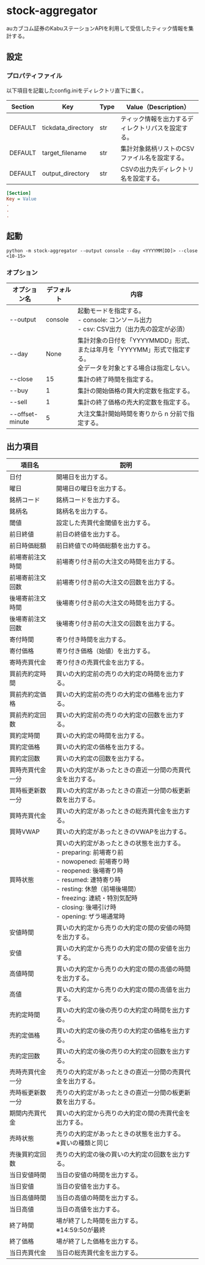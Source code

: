 # stock-aggregator
auカブコム証券のKabuステーションAPIを利用して受信したティック情報を集計する。

## 設定
### プロパティファイル
以下項目を記載したconfig.iniをディレクトリ直下に置く。

| Section | Key | Type | Value（Description） |
| --- | --- | --- | --- |
| DEFAULT | tickdata_directory | str | ティック情報を出力するディレクトリパスを設定する。 |
| DEFAULT | target_filename | str | 集計対象銘柄リストのCSVファイル名を設定する。 |
| DEFAULT | output_directory | str | CSVの出力先ディレクトリ名を設定する。 |

``` ini
[Section]
Key = Value
.
.
.
```
## 起動
``` shell
python -m stock-aggregator --output console --day <YYYYMM[DD]> --close <10-15>
```
### オプション
| オプション名 | デフォルト | 内容 |
| --- | --- | --- |
| --output | console | 起動モードを指定する。<br> - console: コンソール出力 <br> - csv: CSV出力（出力先の設定が必須） |
| --day | None | 集計対象の日付を「YYYYMMDD」形式、または年月を「YYYYMM」形式で指定する。<br>全データを対象とする場合は指定しない。 |
| --close | 15 | 集計の終了時間を指定する。 |
| --buy | 1 | 集計の開始価格の買大約定数を指定する。 |
| --sell | 1 | 集計の終了価格の売大約定数を指定する。 |
| --offset-minute | 5 | 大注文集計開始時間を寄りから n 分前で指定する。 |

## 出力項目
| 項目名 | 説明 |
| --- | --- |
| 日付 | 開場日を出力する。 |
| 曜日 | 開場日の曜日を出力する。 |
| 銘柄コード | 銘柄コードを出力する。 |
| 銘柄名 | 銘柄名を出力する。 |
| 閾値 | 設定した売買代金閾値を出力する。 |
| 前日終値 | 前日の終値を出力する。 |
| 前日時価総額 | 前日終値での時価総額を出力する。 |
| 前場寄前注文時間 | 前場寄り付き前の大注文の時間を出力する。 |
| 前場寄前注文回数 | 前場寄り付き前の大注文の回数を出力する。 |
| 後場寄前注文時間 | 後場寄り付き前の大注文の時間を出力する。 |
| 後場寄前注文回数 | 後場寄り付き前の大注文の回数を出力する。 |
| 寄付時間 | 寄り付き時間を出力する。 |
| 寄付価格 | 寄り付き価格（始値）を出力する。 |
| 寄時売買代金 | 寄り付きの売買代金を出力する。 |
| 買前売約定時間 | 買いの大約定前の売りの大約定の時間を出力する。 |
| 買前売約定価格 | 買いの大約定前の売りの大約定の価格を出力する。 |
| 買前売約定回数 | 買いの大約定前の売りの大約定の回数を出力する。 |
| 買約定時間 | 買いの大約定の時間を出力する。 |
| 買約定価格 | 買いの大約定の価格を出力する。 |
| 買約定回数 | 買いの大約定の回数を出力する。 |
| 買時売買代金一分 | 買いの大約定があったときの直近一分間の売買代金を出力する。 |
| 買時板更新数一分 | 買いの大約定があったときの直近一分間の板更新数を出力する。 |
| 買時売買代金 | 買いの大約定があったときの総売買代金を出力する。 |
| 買時VWAP | 買いの大約定があったときのVWAPを出力する。 |
| 買時状態 | 買いの大約定があったときの状態を出力する。<br> - preparing: 前場寄り前<br> - nowopened: 前場寄り時<br> - reopened: 後場寄り時<br> - resumed: 連特寄り時<br> - resting: 休憩（前場後場間）<br> - freezing: 連続・特別気配時<br> - closing: 後場引け時<br> - opening: ザラ場通常時 |
| 安値時間 | 買いの大約定から売りの大約定の間の安値の時間を出力する。 |
| 安値 | 買いの大約定から売りの大約定の間の安値を出力する。 |
| 高値時間 | 買いの大約定から売りの大約定の間の高値の時間を出力する。 |
| 高値 | 買いの大約定から売りの大約定の間の高値を出力する。 |
| 売約定時間 | 買いの大約定の後の売りの大約定の時間を出力する。 |
| 売約定価格 | 買いの大約定の後の売りの大約定の価格を出力する。 |
| 売約定回数 | 買いの大約定の後の売りの大約定の回数を出力する。 |
| 売時売買代金一分 | 売りの大約定があったときの直近一分間の売買代金を出力する。 |
| 売時板更新数一分 | 売りの大約定があったときの直近一分間の板更新数を出力する。 |
| 期間内売買代金 | 買いの大約定から売りの大約定の間の売買代金を出力する。 |
| 売時状態 | 売りの大約定があったときの状態を出力する。<br> ※買いの種類と同じ |
| 売後買約定回数 | 売りの大約定の後の買いの大約定の回数を出力する。 |
| 当日安値時間 | 当日の安値の時間を出力する。 |
| 当日安値 | 当日の安値を出力する。 |
| 当日高値時間 | 当日の高値の時間を出力する。 |
| 当日高値 | 当日の高値を出力する。 |
| 終了時間 | 場が終了した時間を出力する。<br> ※14:59:50が最終 |
| 終了価格 | 場が終了した価格を出力する。 |
| 当日売買代金 | 当日の総売買代金を出力する。 |


